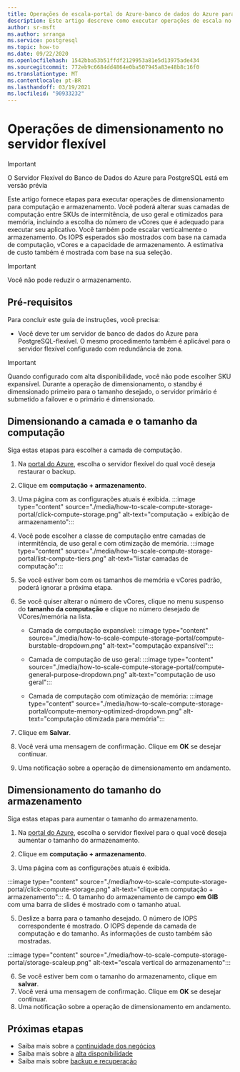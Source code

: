 ```yaml
---
title: Operações de escala-portal do Azure-banco de dados do Azure para PostgreSQL-servidor flexível
description: Este artigo descreve como executar operações de escala no banco de dados do Azure para PostgreSQL por meio do portal do Azure.
author: sr-msft
ms.author: srranga
ms.service: postgresql
ms.topic: how-to
ms.date: 09/22/2020
ms.openlocfilehash: 1542bba53b51ffdf2129953a81e5d13975ade434
ms.sourcegitcommit: 772eb9c6684dd4864e0ba507945a83e48b8c16f0
ms.translationtype: MT
ms.contentlocale: pt-BR
ms.lasthandoff: 03/19/2021
ms.locfileid: "90933232"
---
```

# <a name="scale-operations-in-flexible-server"></a>Operações de dimensionamento no servidor flexível

> [!IMPORTANT]
> O Servidor Flexível do Banco de Dados do Azure para PostgreSQL está em versão prévia

Este artigo fornece etapas para executar operações de dimensionamento para computação e armazenamento. Você poderá alterar suas camadas de computação entre SKUs de intermitência, de uso geral e otimizados para memória, incluindo a escolha do número de vCores que é adequado para executar seu aplicativo. Você também pode escalar verticalmente o armazenamento. Os IOPS esperados são mostrados com base na camada de computação, vCores e a capacidade de armazenamento. A estimativa de custo também é mostrada com base na sua seleção.

> [!IMPORTANT]
> Você não pode reduzir o armazenamento.

## <a name="pre-requisites"></a>Pré-requisitos

Para concluir este guia de instruções, você precisa:

-   Você deve ter um servidor de banco de dados do Azure para PostgreSQL-flexível. O mesmo procedimento também é aplicável para o servidor flexível configurado com redundância de zona.
> [!IMPORTANT]
> Quando configurado com alta disponibilidade, você não pode escolher SKU expansível. Durante a operação de dimensionamento, o standby é dimensionado primeiro para o tamanho desejado, o servidor primário é submetido a failover e o primário é dimensionado. 

## <a name="scaling-the-compute-tier-and-size"></a>Dimensionando a camada e o tamanho da computação

Siga estas etapas para escolher a camada de computação.
 
1.  Na [portal do Azure](https://portal.azure.com/), escolha o servidor flexível do qual você deseja restaurar o backup.

2.  Clique em **computação + armazenamento**.

3.  Uma página com as configurações atuais é exibida.
 :::image type="content" source="./media/how-to-scale-compute-storage-portal/click-compute-storage.png" alt-text="computação + exibição de armazenamento":::

4.  Você pode escolher a classe de computação entre camadas de intermitência, de uso geral e com otimização de memória.
   :::image type="content" source="./media/how-to-scale-compute-storage-portal/list-compute-tiers.png" alt-text="listar camadas de computação":::


5.  Se você estiver bom com os tamanhos de memória e vCores padrão, poderá ignorar a próxima etapa.

6.  Se você quiser alterar o número de vCores, clique no menu suspenso do **tamanho da computação** e clique no número desejado de VCores/memória na lista.
    
    - Camada de computação expansível: :::image type="content" source="./media/how-to-scale-compute-storage-portal/compute-burstable-dropdown.png" alt-text="computação expansível":::

    - Camada de computação de uso geral: :::image type="content" source="./media/how-to-scale-compute-storage-portal/compute-general-purpose-dropdown.png" alt-text="computação de uso geral":::

    - Camada de computação com otimização de memória: :::image type="content" source="./media/how-to-scale-compute-storage-portal/compute-memory-optimized-dropdown.png" alt-text="computação otimizada para memória":::

7.  Clique em **Salvar**. 
8.  Você verá uma mensagem de confirmação. Clique em **OK** se desejar continuar. 
9.  Uma notificação sobre a operação de dimensionamento em andamento.


## <a name="scaling-storage-size"></a>Dimensionamento do tamanho do armazenamento

Siga estas etapas para aumentar o tamanho do armazenamento.

1.  Na [portal do Azure](https://portal.azure.com/), escolha o servidor flexível para o qual você deseja aumentar o tamanho do armazenamento.
2.  Clique em **computação + armazenamento**.

3.  Uma página com as configurações atuais é exibida.
   
:::image type="content" source="./media/how-to-scale-compute-storage-portal/click-compute-storage.png" alt-text="clique em computação + armazenamento":::
4.  O tamanho do armazenamento de campo **em GIB** com uma barra de slides é mostrado com o tamanho atual.

5.  Deslize a barra para o tamanho desejado. O número de IOPS correspondente é mostrado. O IOPS depende da camada de computação e do tamanho. As informações de custo também são mostradas. 

 :::image type="content" source="./media/how-to-scale-compute-storage-portal/storage-scaleup.png" alt-text="escala vertical do armazenamento":::

6.  Se você estiver bem com o tamanho do armazenamento, clique em **salvar**. 
7.  Você verá uma mensagem de confirmação. Clique em **OK** se desejar continuar. 
8.  Uma notificação sobre a operação de dimensionamento em andamento.

## <a name="next-steps"></a>Próximas etapas

-   Saiba mais sobre a [continuidade dos negócios](./concepts-business-continuity.md)
-   Saiba mais sobre a [alta disponibilidade](./concepts-high-availability.md)
-   Saiba mais sobre [backup e recuperação](./concepts-backup-restore.md)
